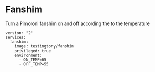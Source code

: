 Fanshim
=======

Turn a Pimoroni fanshim on and off according the to the temperature

```
version: "2"
services:
  fanshim:
    image: testingtony/fanshim
    privileged: true
    environment: 
      - ON_TEMP=65
      - OFF_TEMP=55
```